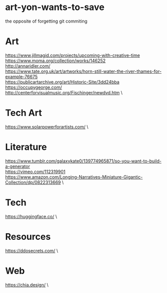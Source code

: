 # art-yon-wants-to-save
the opposite of forgetting git commiting

# Art
https://www.jillmagid.com/projects/upcoming-with-creative-time \
https://www.moma.org/collection/works/146252 \
http://annaridler.com/ \
https://www.tate.org.uk/art/artworks/horn-still-water-the-river-thames-for-example-76675 \
https://publicartarchive.org/art/Historic-Site/3dd24bba \
https://occupygeorge.com/ \
http://centerforvisualmusic.org/Fischinger/newdvd.htm \



# Tech Art
https://www.solarpowerforartists.com/ \

# Literature
https://www.tumblr.com/galaxykate0/139774965871/so-you-want-to-build-a-generator \
https://vimeo.com/112319901 \
https://www.amazon.com/Longing-Narratives-Miniature-Gigantic-Collection/dp/0822313669 \


# Tech
https://huggingface.co/ \

# Resources
https://ddosecrets.com/ \

# Web
https://chia.design/ \
